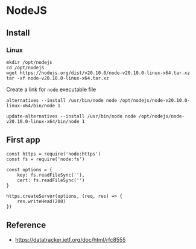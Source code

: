 # NodeJS

## Install

### Linux

```shell
mkdir /opt/nodejs
cd /opt/nodejs
wget https://nodejs.org/dist/v20.10.0/node-v20.10.0-linux-x64.tar.xz
tar -xf node-v20.10.0-linux-x64.tar.xz
```

Create a link for `node` executable file

```shell
alternatives --install /usr/bin/node node /opt/nodejs/node-v20.10.0-linux-x64/bin/node 1
```

```shell
update-alternatives --install /usr/bin/node node /opt/nodejs/node-v20.10.0-linux-x64/bin/node 1
```

## First app

```
const https = require('node:https')
const fs = require('node:fs')

const options = {
    key: fs.readFileSync(''),
    cert: fs.readFileSync('')
}

https.createServer(options, (req, res) => {
    res.writeHead(200)
})
```

## Reference

- https://datatracker.ietf.org/doc/html/rfc8555

